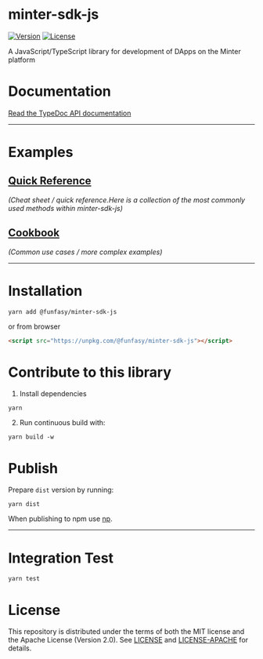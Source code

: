 # minter-sdk-js
[![Version](https://img.shields.io/github/v/release/FunFaSy/minter-sdk-js)](https://github.com/FunFaSy/minter-sdk-js/releases/latest)
[![License](https://img.shields.io/github/license/FunFaSy/minter-sdk-js)](https://github.com/FunFaSy/minter-sdk-js/blob/master/LICENSE)

A JavaScript/TypeScript library for development of DApps on the Minter platform

# Documentation

[Read the TypeDoc API documentation](https://github.com/FunFaSy/minter-sdk-js/blob/master/docs/index.html)

---

# Examples

## [Quick Reference](https://github.com/FunFaSy/minter-sdk-js/blob/master/examples/quick-reference.md)
_(Cheat sheet / quick reference.Here is a collection of the most commonly used methods within minter-sdk-js)_


## [Cookbook](https://github.com/FunFaSy/minter-sdk-js/blob/master/examples/cookbook/README.md)
_(Common use cases / more complex examples)_

---
# Installation
```shell script
yarn add @funfasy/minter-sdk-js
```

or from browser

```html
<script src="https://unpkg.com/@funfasy/minter-sdk-js"></script>
```
# Contribute to this library
1. Install dependencies
```shell script
yarn
```

2. Run continuous build with:
```shell script
yarn build -w
```


# Publish
Prepare `dist` version by running:
```shell script
yarn dist
```

When publishing to npm use [np](https://github.com/sindresorhus/np).

---

# Integration Test
```shell script
yarn test
```

# License

This repository is distributed under the terms of both the MIT license and the Apache License (Version 2.0).
See [LICENSE](LICENSE) and [LICENSE-APACHE](LICENSE-APACHE) for details.
